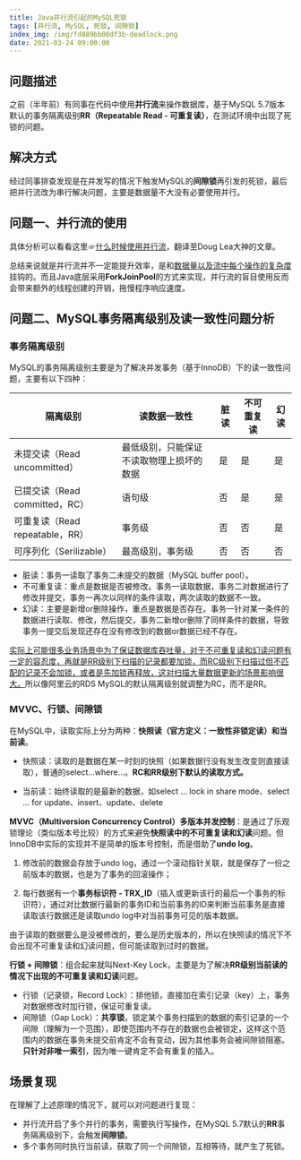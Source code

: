 ```yaml
---
title: Java并行流引起的MySQL死锁
tags: [并行流, MySQL, 死锁, 间隙锁]
index_img: /img/fd889bb08df3b-deadlock.png
date: 2021-03-24 09:00:00
---
```




## 问题描述

之前（半年前）有同事在代码中使用**并行流**来操作数据库，基于MySQL 5.7版本默认的事务隔离级别**RR（Repeatable Read - 可重复读）**，在测试环境中出现了死锁的问题。

## 解决方式

经过同事排查发现是在并发写的情况下触发MySQL的**间隙锁**再引发的死锁，最后把并行流改为串行解决问题，主要是数据量不大没有必要使用并行。

## 问题一、并行流的使用

具体分析可以看看这里☞[什么时候使用并行流](https://luckycaesar.github.io/article/%E4%BB%80%E4%B9%88%E6%97%B6%E5%80%99%E4%BD%BF%E7%94%A8%E5%B9%B6%E8%A1%8C%E6%B5%81/)，翻译至Doug Lea大神的文章。

总结来说就是并行流并不一定能提升效率，是和<u>数据量以及流中每个操作的复杂度</u>挂钩的。而且Java底层采用**ForkJoinPool**的方式来实现，并行流的盲目使用反而会带来额外的线程创建的开销，拖慢程序响应速度。

## 问题二、MySQL事务隔离级别及读一致性问题分析

### 事务隔离级别

MySQL的事务隔离级别主要是为了解决并发事务（基于InnoDB）下的读一致性问题，主要有以下四种：

| 隔离级别 | 读数据一致性 | 脏读 | 不可重复读 | 幻读 |
| --- | --- | --- | --- | --- |
| 未提交读（Read uncommitted）    | 最低级别，只能保证不读取物理上损坏的数据 | 是   | 是         | 是   |
| 已提交读（Read committed，RC）  | 语句级                                   | 否   | 是         | 是   |
| 可重复读（Read repeatable，RR） | 事务级                                   | 否   | 否         | 是   |
| 可序列化（Serilizable）         | 最高级别，事务级                         | 否   | 否         | 否   |

- 脏读：事务一读取了事务二未提交的数据（MySQL buffer pool）。
- 不可重复读：重点是数据是否被修改。事务一读取数据，事务二对数据进行了修改并提交，事务一再次以同样的条件读取，两次读取的数据不一致。
- 幻读：主要是新增or删除操作，重点是数据是否存在。事务一针对某一条件的数据进行读取、修改，然后提交，事务二新增or删除了同样条件的数据，导致事务一提交后发现还存在没有修改到的数据or数据已经不存在。

<u>实际上可能很多业务场景中为了保证数据库吞吐量，对于不可重复读和幻读问题有一定的容忍度，再就是RR级别下扫描的记录都要加锁，而RC级别下扫描过但不匹配的记录不会加锁，或者是先加锁再释放，这对扫描大量数据更新的场景影响很大。</u>所以像阿里云的RDS MySQL的默认隔离级别就调整为RC，而不是RR。

### MVVC、行锁、间隙锁

在MySQL中，读取实际上分为两种：**快照读（官方定义：一致性非锁定读）和当前读**。

- 快照读：读取的是数据在某一时刻的快照（如果数据行没有发生改变则直接读取），普通的select...where...。**RC和RR级别下默认的读取方式。**

- 当前读：始终读取的是最新的数据，如select … lock in share mode、select … for update、insert、update、delete

**MVVC（Multiversion Concurrency Control）多版本并发控制**：是通过了乐观锁理论（类似版本号比较）的方式来避免**快照读中的不可重复读和幻读**问题。但InnoDB中实际的实现并不是简单的版本号控制，而是借助了**undo log**。

1. 修改前的数据会存放于undo log，通过一个滚动指针关联，就是保存了一份之前版本的数据，也是为了事务的回滚操作；

2. 每行数据有一个**事务标识符 - TRX_ID**（插入或更新该行的最后一个事务的标识符），通过对比数据行最新的事务ID和当前事务的ID来判断当前事务是直接读取该行数据还是读取undo log中对当前事务可见的版本数据。

由于读取的数据要么是没被修改的，要么是历史版本的，所以在快照读的情况下不会出现不可重复读和幻读问题，但可能读取到过时的数据。

**行锁 + 间隙锁**：组合起来就叫Next-Key Lock，主要是为了解决**RR级别当前读的情况下出现的不可重复读和幻读**问题。

- 行锁（记录锁，Record Lock）：排他锁，直接加在索引记录（key）上，事务对数据修改时加行锁，保证可重复读。
- 间隙锁（Gap Lock）：**共享锁**，锁定某个事务扫描到的数据的索引记录的一个间隙（理解为一个范围），即使范围内不存在的数据也会被锁定，这样这个范围内的数据在事务未提交前肯定不会有变动，因为其他事务会被间隙锁阻塞。**只针对非唯一索引**，因为唯一键肯定不会有重复的插入。

## 场景复现

在理解了上述原理的情况下，就可以对问题进行复现：

- 并行流开启了多个并行的事务，需要执行写操作，在MySQL 5.7默认的**RR**事务隔离级别下，会触发**间隙锁**。
- 多个事务同时执行当前读，获取了同一个间隙锁，互相等待，就产生了死锁。